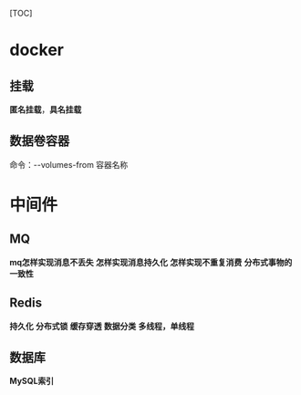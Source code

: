 [TOC]
# docker
## 挂载
**匿名挂载**，**具名挂载**
## 数据卷容器
命令：--volumes-from 容器名称

# 中间件
## MQ
**mq怎样实现消息不丢失**
**怎样实现消息持久化**
**怎样实现不重复消费**
**分布式事物的一致性**

## Redis
**持久化**
**分布式锁**
**缓存穿透**
**数据分类**
**多线程，单线程**


## 数据库
**MySQL索引**
